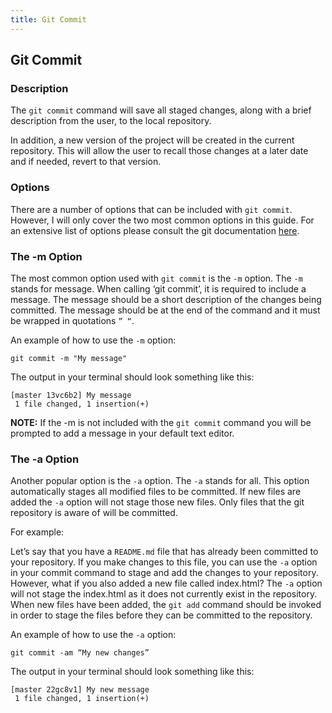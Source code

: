 ```yaml
---
title: Git Commit
---
```


## Git Commit

### Description
The `git commit` command will save all staged changes, along with a brief description from the user, to the local repository. 

In addition, a new version of the project will be created in the current repository. This will allow the user to recall those changes at a later date and if needed, revert to that version. 

### Options
There are a number of options that can be included with `git commit`. However, I will only cover the two most common options in this guide. For an extensive list of options please consult the git documentation [here](https://git-scm.com/docs/git-commit). 

### The -m Option
The most common option used with `git commit` is the `-m` option. The `-m` stands for message. When calling ‘git commit’, it is required to include a message. The message should be a short description of the changes being committed. The message should be at the end of the command and it must be wrapped in quotations `” “`. 

An example of how to use the `-m` option:
```shell
git commit -m "My message"
```
The output in your terminal should look something like this:
```shell
[master 13vc6b2] My message
 1 file changed, 1 insertion(+)
```
**NOTE:** If the -m is not included with the `git commit` command you will be prompted to add a message in your default text editor.

### The -a Option
Another popular option is the `-a` option. The `-a` stands for all. This option automatically stages all modified files to be committed. If new files are added the `-a` option will not stage those new files. Only files that the git repository is aware of will be committed.

For example: 

Let’s say that you have a `README.md` file that has already been committed to your repository. If you make changes to this file, you can use the `-a` option in your commit command to stage and add the changes to your repository. However, what if you also added a new file called index.html? The `-a` option will not stage the index.html as it does not currently exist in the repository. When new files have been added, the `git add` command should be invoked in order to stage the files before they can be committed to the repository.

An example of how to use the `-a` option: 
```shell
git commit -am “My new changes”
```
The output in your terminal should look something like this:
```shell
[master 22gc8v1] My new message
 1 file changed, 1 insertion(+)
```
